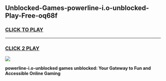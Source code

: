 
## Unblocked-Games-powerline-i.o-unblocked-Play-Free-oq68f
<h3>
<a href="https://premium76.site?title=powerline-i.o-unblocked&ref=24M">CLICK TO PLAY</a></h3>
<hr>

<h3>
<a href="https://premium76.site?title=powerline-i.o-unblocked&ref=24M">CLICK 2 PLAY</a>
  
</h3>

<a href="https://premium76.site?title=powerline-i.o-unblocked&ref=24M"><img src="https://clearcache.store/games.png"></a>


**powerline-i.o-unblocked games unblocked: Your Gateway to Fun and Accessible Online Gaming**
